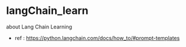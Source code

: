 # langChain_learn
about  Lang Chain Learning 

- ref : https://python.langchain.com/docs/how_to/#prompt-templates